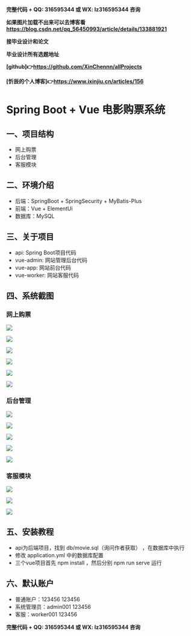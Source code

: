**完整代码 +  QQ: 316595344     或   WX: lz316595344  咨询**

**如果图片加载不出来可以去博客看 https://blog.csdn.net/qq_56450993/article/details/133881921**

**接毕业设计和论文**

**毕业设计所有选题地址**

**[github]👉https://github.com/XinChennn/allProjects**

**[忻辰的个人博客]👉https://www.ixinjiu.cn/articles/156**


# Spring Boot + Vue 电影购票系统

## 一、项目结构

- 网上购票
- 后台管理
- 客服模块

## 二、环境介绍

- 后端：SpringBoot + SpringSecurity + MyBatis-Plus
- 前端：Vue + ElementUi
- 数据库：MySQL

## 三、关于项目

- api: Spring Boot项目代码
- vue-admin: 网站管理后台代码
- vue-app: 网站前台代码
- vue-worker: 网站客服代码

## 四、系统截图

### 网上购票
![](./pictures/img1.jpg)

![](./pictures/img2.jpg)

![](./pictures/img3.jpg)

![](./pictures/img4.jpg)

![](./pictures/img5.jpg)

![](./pictures/img6.jpg)

### 后台管理
![](./pictures/admin1.jpg)

![](./pictures/admin2.jpg)

![](./pictures/admin3.jpg)

![](./pictures/admin4.jpg)

![](./pictures/admin5.jpg)

### 客服模块
![](./pictures/worker1.jpg)

![](./pictures/worker2.jpg)

![](./pictures/worker3.jpg)


## 五、安装教程

- api为后端项目，找到 db/movie.sql（询问作者获取） ，在数据库中执行
- 修改 application.yml 中的数据库配置
- 三个vue项目首先 npm install ，然后分别 npm run serve 运行

## 六、默认账户

- 普通账户：123456  123456
- 系统管理员：admin001 123456
- 客服：worker001 123456


**完整代码 +  QQ: 316595344     或   WX: lz316595344  咨询**